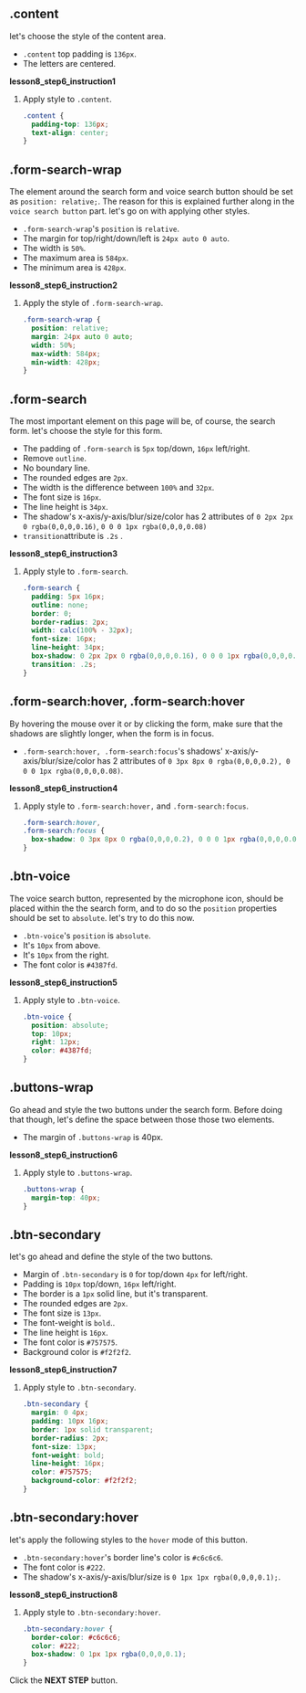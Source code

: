 ## .content
let's choose the style of the content area.
* `.content` top padding is `136px`.
* The letters are centered.

**lesson8_step6_instruction1**
1. Apply style to `.content`.
    ```css
    .content {
      padding-top: 136px;
      text-align: center;
    }
    ```



## .form-search-wrap
The element around the search form and voice search button should be set as `position: relative;`. The reason for this is explained further along in the `voice search button` part. let's go on with applying other styles.
- `.form-search-wrap`'s `position` is `relative`.
- The margin for top/right/down/left is `24px auto 0 auto`.
- The width is `50%`.
- The maximum area is `584px`.
- The minimum area is `428px`.

**lesson8_step6_instruction2**
1. Apply the style of `.form-search-wrap`.
   ```css
   .form-search-wrap {
     position: relative;
     margin: 24px auto 0 auto;
     width: 50%;
     max-width: 584px;
     min-width: 428px;
   }
   ```



## .form-search
The most important element on this page will be, of course, the search form. let's choose the style for this form.
- The padding of `.form-search` is `5px` top/down, `16px` left/right.
- Remove `outline`.
- No boundary line.
- The rounded edges are `2px`.
- The width is the difference between `100%` and `32px`.
- The font size is `16px`.
- The line height is `34px`.
- The shadow's x-axis/y-axis/blur/size/color has 2 attributes of `0 2px 2px 0 rgba(0,0,0,0.16)`, `0 0 0 1px rgba(0,0,0,0.08)`
- `transition`attribute is `.2s` .

**lesson8_step6_instruction3**
1. Apply style to `.form-search`.
   ```css
   .form-search {
     padding: 5px 16px;
     outline: none;
     border: 0;
     border-radius: 2px;
     width: calc(100% - 32px);
     font-size: 16px;
     line-height: 34px;
     box-shadow: 0 2px 2px 0 rgba(0,0,0,0.16), 0 0 0 1px rgba(0,0,0,0.08);
     transition: .2s;
   }
   ```



## .form-search:hover, .form-search:hover
By hovering the mouse over it or by clicking the form, make sure that the shadows are slightly longer, when the form is in focus.  
- `.form-search:hover, .form-search:focus`'s shadows' x-axis/y-axis/blur/size/color has 2 attributes of `0 3px 8px 0 rgba(0,0,0,0.2), 0 0 0 1px rgba(0,0,0,0.08)`.

**lesson8_step6_instruction4**
1. Apply style to `.form-search:hover,` and `.form-search:focus`.
   ```css
   .form-search:hover,
   .form-search:focus {
     box-shadow: 0 3px 8px 0 rgba(0,0,0,0.2), 0 0 0 1px rgba(0,0,0,0.08);
   }
   ```



## .btn-voice
The voice search button, represented by the microphone icon, should be placed within the the search form, and to do so the `position` properties should be set to `absolute`. let's try to do this now.  

- `.btn-voice`'s `position` is `absolute`.
- It's `10px` from above.
- It's `10px` from the right.
- The font color is `#4387fd`.

**lesson8_step6_instruction5**
1. Apply style to `.btn-voice`.
   ```css
   .btn-voice {
     position: absolute;
     top: 10px;
     right: 12px;
     color: #4387fd;
   }
   ```


## .buttons-wrap
Go ahead and style the two buttons under the search form. Before doing that though, let's define the space between those those two elements.    
- The margin of `.buttons-wrap` is 40px.

**lesson8_step6_instruction6**
1. Apply style to `.buttons-wrap`.
   ```css
   .buttons-wrap {
     margin-top: 40px;
   }
   ```



## .btn-secondary
let's go ahead and define the style of the two buttons.
- Margin of `.btn-secondary` is `0` for top/down `4px` for left/right.
- Padding is `10px` top/down, `16px` left/right.
- The border is a `1px` solid line, but it's transparent.
- The rounded edges are `2px`.
- The font size is `13px`.
- The font-weight is `bold`..
- The line height is `16px`.
- The font color is `#757575`.
- Background color is `#f2f2f2`.

**lesson8_step6_instruction7**
1. Apply style to `.btn-secondary`.
   ```css
   .btn-secondary {
     margin: 0 4px;
     padding: 10px 16px;
     border: 1px solid transparent;
     border-radius: 2px;
     font-size: 13px;
     font-weight: bold;
     line-height: 16px;
     color: #757575;
     background-color: #f2f2f2;
   }
   ```



## .btn-secondary:hover

let's apply the following styles to the `hover` mode of this button.
- `.btn-secondary:hover`'s border line's color is `#c6c6c6`.
- The font color is `#222`.
- The shadow's x-axis/y-axis/blur/size is `0 1px 1px rgba(0,0,0,0.1);`.

**lesson8_step6_instruction8**
1. Apply style to `.btn-secondary:hover`.
   ```css
   .btn-secondary:hover {
     border-color: #c6c6c6;
     color: #222;
     box-shadow: 0 1px 1px rgba(0,0,0,0.1);
   }
   ```



Click the **NEXT STEP** button.